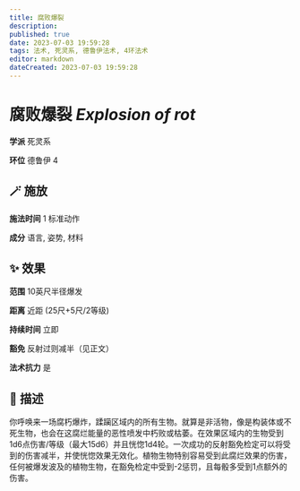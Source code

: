 ```yaml
---
title: 腐败爆裂
description: 
published: true
date: 2023-07-03 19:59:28
tags: 法术, 死灵系, 德鲁伊法术, 4环法术
editor: markdown
dateCreated: 2023-07-03 19:59:28
---
```


# **腐败爆裂** *Explosion of rot*

**学派** 死灵系 

**环位** 德鲁伊 4

## 🪄 施放

**施法时间** 1 标准动作

**成分** 语言, 姿势, 材料

## ✨ 效果  

**范围** 10英尺半径爆发

**距离** 近距 (25尺+5尺/2等级)  

**持续时间** 立即 

**豁免** 反射过则减半（见正文）

**法术抗力** 是

## 📖 描述

你呼唤来一场腐朽爆炸，蹂躏区域内的所有生物。就算是非活物，像是构装体或不死生物，也会在这腐烂能量的恶性喷发中朽败或枯萎。在效果区域内的生物受到1d6点伤害/等级（最大15d6）并且恍惚1d4轮。一次成功的反射豁免检定可以将受到的伤害减半，并使恍惚效果无效化。植物生物特别容易受到此腐烂效果的伤害，任何被爆发波及的植物生物，在豁免检定中受到-2惩罚，且每骰多受到1点额外的伤害。
    